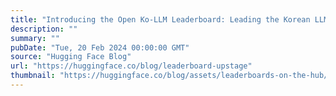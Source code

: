 ```yaml
---
title: "Introducing the Open Ko-LLM Leaderboard: Leading the Korean LLM Evaluation Ecosystem"
description: ""
summary: ""
pubDate: "Tue, 20 Feb 2024 00:00:00 GMT"
source: "Hugging Face Blog"
url: "https://huggingface.co/blog/leaderboard-upstage"
thumbnail: "https://huggingface.co/blog/assets/leaderboards-on-the-hub/thumbnail_upstage.png"
---
```


